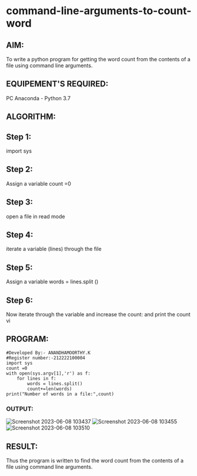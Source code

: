 # command-line-arguments-to-count-word
## AIM:
To write a python program for getting the word count from the contents of a file using command line arguments.
## EQUIPEMENT'S REQUIRED: 
PC
Anaconda - Python 3.7
## ALGORITHM: 
## Step 1:
import sys

## Step 2:
Assign a variable count =0

## Step 3:
open a file in read mode

## Step 4:
iterate a variable (lines) through the file

## Step 5:
Assign a variable words = lines.split ()

## Step 6:
Now iterate through the variable and increase the count: and print the count vi


## PROGRAM:
```
#Developed By:- ANANDHAMOORTHY.K
#Register number:-212222100004
import sys
count =0
with open(sys.argv[1],'r') as f:
    for lines in f:
        words = lines.split()
        count+=len(words)
print("Number of words in a file:",count)   
```

### OUTPUT:
![Screenshot 2023-06-08 103437](https://github.com/AnandhamoorthyKarthikeyan/command-line-arguments-to-count-word/assets/119475998/cf02523b-33b2-4438-a3df-ab17793a2fbf)
![Screenshot 2023-06-08 103455](https://github.com/AnandhamoorthyKarthikeyan/command-line-arguments-to-count-word/assets/119475998/c79c0417-5621-4ce2-87cc-d64b58ef7e77)
![Screenshot 2023-06-08 103510](https://github.com/AnandhamoorthyKarthikeyan/command-line-arguments-to-count-word/assets/119475998/c8bdc250-14c4-421f-85ac-39da2627ee75)




## RESULT:
Thus the program is written to find the word count from the contents of a file using command line arguments.
